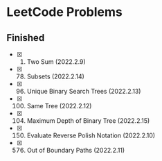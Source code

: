 # LeetCode Problems

## Finished

- [x] 1. Two Sum (2022.2.9)
- [x] 78. Subsets (2022.2.14)
- [x] 96. Unique Binary Search Trees (2022.2.13)
- [x] 100. Same Tree (2022.2.12)
- [x] 104. Maximum Depth of Binary Tree (2022.2.15)
- [x] 150. Evaluate Reverse Polish Notation (2022.2.10)
- [x] 576. Out of Boundary Paths (2022.2.11)